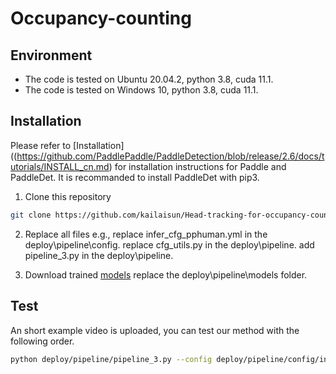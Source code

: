# Occupancy-counting



## Environment
- The code is tested on Ubuntu 20.04.2, python 3.8, cuda 11.1.
- The code is tested on Windows 10, python 3.8, cuda 11.1.


## Installation

Please refer to [Installation]((https://github.com/PaddlePaddle/PaddleDetection/blob/release/2.6/docs/tutorials/INSTALL_cn.md) for installation instructions for Paddle and PaddleDet. It is recommanded to install PaddleDet with pip3.

 1. Clone this repository
  ```bash
  git clone https://github.com/kailaisun/Head-tracking-for-occupancy-counting
  ```

2. Replace all files
   e.g., replace infer_cfg_pphuman.yml in the deploy\pipeline\config.
   replace cfg_utils.py in the deploy\pipeline.
   add pipeline_3.py in the deploy\pipeline.

3. Download trained  [models](https://cloud.tsinghua.edu.cn/d/c12f31ff76294990b654/)
   replace the deploy\pipeline\models folder.
   

## Test 

An short example video is uploaded, you can test our method with the following order.

```Bash
python deploy/pipeline/pipeline_3.py --config deploy/pipeline/config/infer_cfg_pphuman.yml --video_file example.mp4 --device gpu --do_entrance_counting --draw_center_traj --child True
```



